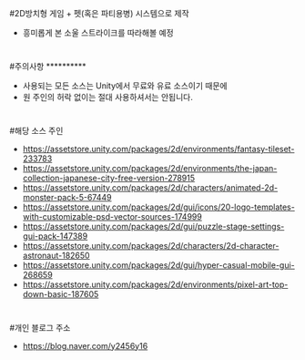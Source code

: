 #2D방치형 게임 + 펫(혹은 파티용병) 시스템으로 제작
- 흥미롭게 본 소울 스트라이크를 따라해볼 예정

#

#주의사항 **********
- 사용되는 모든 소스는 Unity에서 무료와 유료 소스이기 때문에
- 원 주인의 허락 없이는 절대 사용하셔서는 안됩니다.

#

#해당 소스 주인
- https://assetstore.unity.com/packages/2d/environments/fantasy-tileset-233783
- https://assetstore.unity.com/packages/2d/environments/the-japan-collection-japanese-city-free-version-278915
- https://assetstore.unity.com/packages/2d/characters/animated-2d-monster-pack-5-67449
- https://assetstore.unity.com/packages/2d/gui/icons/20-logo-templates-with-customizable-psd-vector-sources-174999
- https://assetstore.unity.com/packages/2d/gui/puzzle-stage-settings-gui-pack-147389
- https://assetstore.unity.com/packages/2d/characters/2d-character-astronaut-182650
- https://assetstore.unity.com/packages/2d/gui/hyper-casual-mobile-gui-268659
- https://assetstore.unity.com/packages/2d/environments/pixel-art-top-down-basic-187605

#

#개인 블로그 주소
- https://blog.naver.com/y2456y16
